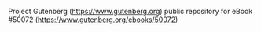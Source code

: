 Project Gutenberg (https://www.gutenberg.org) public repository for eBook #50072 (https://www.gutenberg.org/ebooks/50072)
